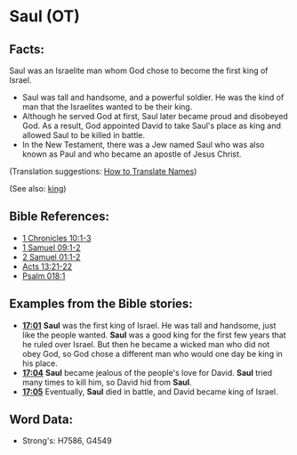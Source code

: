 # Saul (OT) #

## Facts: ##

Saul was an Israelite man whom God chose to become the first king of Israel.

* Saul was tall and handsome, and a powerful soldier. He was the kind of man that the Israelites wanted to be their king.
* Although he served God at first, Saul later became proud and disobeyed God. As a result, God appointed David to take Saul's place as king and allowed Saul to be killed in battle.
* In the New Testament, there was a Jew named Saul who was also known as Paul and who became an apostle of Jesus Christ.

(Translation suggestions: [How to Translate Names](rc://en/ta/man/translate/translate-names))

(See also: [king](../other/king.md))

## Bible References: ##

* [1 Chronicles 10:1-3](rc://en/tn/help/1ch/10/01)
* [1 Samuel 09:1-2](rc://en/tn/help/1sa/09/01)
* [2 Samuel 01:1-2](rc://en/tn/help/2sa/01/01)
* [Acts 13:21-22](rc://en/tn/help/act/13/21)
* [Psalm 018:1](rc://en/tn/help/psa/018/001)

## Examples from the Bible stories: ##

* __[17:01](rc://en/tn/help/obs/17/01)__ __Saul__ was the first king of Israel. He was tall and handsome, just like the people wanted. __Saul__ was a good king for the first few years that he ruled over Israel. But then he became a wicked man who did not obey God, so God chose a different man who would one day be king in his place.
* __[17:04](rc://en/tn/help/obs/17/04)__ __Saul__ became jealous of the people's love for David. __Saul__ tried many times to kill him, so David hid from __Saul__. 
* __[17:05](rc://en/tn/help/obs/17/05)__ Eventually, __Saul__ died in battle, and David became king of Israel.

## Word Data: ##

* Strong's: H7586, G4549
